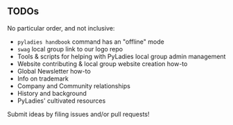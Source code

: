 ## TODOs

No particular order, and not inclusive:

* `pyladies handbook` command has an "offline" mode
* `swag` local group link to our logo repo
* Tools & scripts for helping with PyLadies local group admin management
* Website contributing & local group website creation how-to
* Global Newsletter how-to
* Info on trademark
* Company and Community relationships
* History and background
* PyLadies' cultivated resources

Submit ideas by filing issues and/or pull requests!
